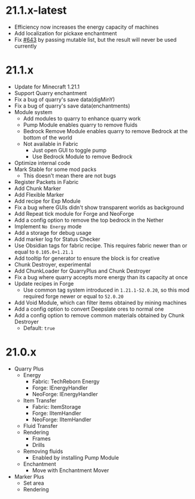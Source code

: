# 21.1.x-latest

* Efficiency now increases the energy capacity of machines
* Add localization for pickaxe enchantment
* Fix [#643](https://github.com/Kotori316/QuarryPlus/issues/643) by passing mutable list, but the result will never be
  used currently

# 21.1.x

* Update for Minecraft 1.21.1
* Support Quarry enchantment
* Fix a bug of quarry's save data(digMinY)
* Fix a bug of quarry's save data(enchantments)
* Module system
  * Add modules to quarry to enhance quarry work
  * Pump Module enables quarry to remove fluids
  * Bedrock Remove Module enables quarry to remove Bedrock at the bottom of the world
  * Not available in Fabric
    * Just open GUI to toggle pump
    * Use Bedrock Module to remove Bedrock
* Optimize internal code
* Mark Stable for some mod packs
  * This doesn't mean there are not bugs
* Register Packets in Fabric
* Add Chunk Marker
* Add Flexible Marker
* Add recipe for Exp Module
* Fix a bug where GUIs didn't show transparent worlds as background
* Add Repeat tick module for Forge and NeoForge
* Add a config option to remove the top bedrock in the Nether
* Implement `No Energy` mode
* Add a storage for debug usage
* Add marker log for Status Checker
* Use Obsidian tags for fabric recipe. This requires fabric newer than or equal to `0.105.0+1.21.1`
* Add tooltip for generator to ensure the block is for creative
* Chunk Destroyer, experimental
* Add ChunkLoader for QuarryPlus and Chunk Destroyer
* Fix a bug where quarry accepts more energy than its capacity at once
* Update recipes in Forge
  * Use common tag system introduced in `1.21.1-52.0.20`, so this mod required forge newer or equal to `52.0.20`
* Add Void Module, which can filter items obtained by mining machines
* Add a config option to convert Deepslate ores to normal one
* Add a config option to remove common materials obtained by Chunk Destroyer
  * Default: `true`

# 21.0.x

* Quarry Plus
  * Energy
    * Fabric: TechReborn Energy
    * Forge: IEnergyHandler
    * NeoForge: IEnergyHandler
  * Item Transfer
    * Fabric: ItemStorage
    * Forge: IItemHandler
    * NeoForge: IItemHandler
  * Fluid Transfer
  * Rendering
    * Frames
    * Drills
  * Removing fluids
    * Enabled by installing Pump Module
  * Enchantment
    * Move with Enchantment Mover
* Marker Plus
  * Set area
  * Rendering
